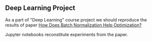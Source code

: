 ## Deep Learning Project

As a part of "Deep Learning" course project we should reproduce the results of paper [How Does Batch Normalization Help Optimization?](https://arxiv.org/pdf/1805.11604.pdf)

Jupyter notebooks reconstitute experiments from the paper.







